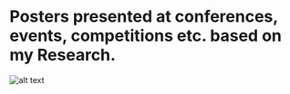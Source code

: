 # Posters presented at conferences, events, competitions etc. based on my Research.
![alt text](https://github.com/juberrahman/Posters/blob/master/0001.jpg)
